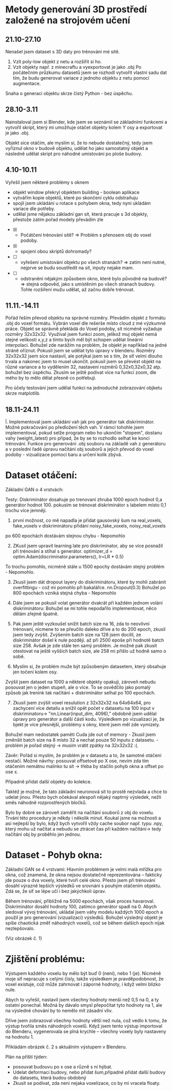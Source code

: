 # Metody generování 3D prostředí založené na strojovém učení
## 21.10-27.10
Nenašel jsem dataset s 3D daty pro trénování mé sítě.
1) Vzít poly-low objekt z netu a rozšířit si ho.
2) Vzít objekty např. z minecraftu a vyexportovat je jako .obj
Po počátečním průzkumu datasetů jsem se rozhodl vytvořit vlastní sadu dat tím, že budu generovat variace z jednoho objektu z netu pomocí augmentace.

Snaha o generaci objektu skrze čistý Python - bez úspěchu.

## 28.10-3.11
Nainstaloval jsem si Blender, kde jsem se seznámil se základními funkcemi a vytvořil skript, který mi umožňuje otáčet objekty kolem Y osy a exportovat je jako .obj.

Objekt sice otáčím, ale myslím si, že to nebude dostatečný, tedy jsem vyříznul okno v budově objektu, udělat ho jako samostatný objekt a následně udělat skript pro náhodné umistování po ploše budovy. 

## 4.10-10.11
Vyřešil jsem některé problémy s oknem
  - objekt window překryl objektem building - boolean aplikace
  - vytvářím kopie objektů, které po skončení cyklu odstraňuju
  - spojil jsem ukládání u rotace s pohybem okna, tedy nyní ukládám variace dle potřeby.
  - udělal jsme nějakou základní gan sít, která pracuje s 3d objekty, přestože zatím pořad modely převádím zle
    
- [x] - Počátčení trénování sítě? => Problém s přenosem obj do voxel podoby.
- [x] -  spojení obou skriptů dohromady?
- [ ] -  vyřešení umistování objektu po všech stranách? => zatím není nutné, nejprve se budu soustředit na sít, inputy nejake mam. 
- [ ] - odstranění nějakým způsobem okno, které bylo původně na budově? => stejná odpověd, jako s umístěním po všech stranach budovy. Tohle rozšíření mužu udělat, až začnu dobře trénovat.

## 11.11.-14.11
Pořád řeším převod objektu na správné rozměry. Převádím objekt z formátu .obj do voxel formátu. Vybrán voxel dle rešerše místo cloud z mé výzkumné práce. Objekt se správně překládá do Voxel podoby, sít nicméně vyžaduje rozměry 32x32x32. Využíval jsem funkci zoom, jelikož muj objekt nemá stejné velikosti x,y,z a tímto bych měl být schopen udělat lineární interpolaci. Bohužel zde narážím na problém, že objekt je například na jedné stráně oříznut. Pokusil jsem se udělat tyto úpravy v blenderu. Rozměry 32x32x32 jsem sice nastavil, ale potýkal jsem se s tím, že síť velmi dlouho trvala a nakonec jsem to musel ukončit. pokusil jsem se převést objekt na různé variance a to vydělením 32, nastavení rozměrů 0,32x0,32x0,32 atp. bohužel bez úspěchu. Zkusím se ještě podívat více na funkci zoom, dle mého by to mělo dělat přesně co potřebuji.

Pro účely testování jsem udělal funkci na jednoduché zobrazování objketu skrze matplotlib.

## 18.11-24.11
Ï. Implementoval jsem ukládání vah jak pro generátor tak diskriminátor. Možné pokračování po předložení těch vah. V rámci tohohle jsem implementoval, pokud selže program nebo ho ukončím "stopem", dostanu vahy (weight_latest) pro případ, že by se to rozhodlo selhat ke konci trénování. Funkce pro generování .obj souboru na základě vah z generátoru a v poslední řadě úpravu načítání obj souborů a jejich převod do voxel podoby - vizualizace pomocí baru a určení kolik zbývá.

# Dataset otáčení:
Základní GAN o 4 vrstvách:

Testy:
Diskriminátor dosahuje po trenovaní zhruba 1000 epoch hodnot 0,a generátor hodnot 100. pokusím se trénovat diskriminátor s labelem místo 0,1 trochu více jemněji.

1) první možnost, co mě napadla je přidat gausovský šum na real_voxels, fake_voxels v diskriminátoru
přidání noisy_fake_voxels, noisy_real_voxels

po 600 epochách dostávám stejnou chybu - Nepomohlo

2) ZKusil jsem upravit learning late pro diskriminator, aby se více posnažil při trénování a stíhal s generátor.
optimizer_d = optim.Adam(discriminator.parameters(), lr=LR * 0.5)

To trochu pomohlo, nicméně stále u 1500 epochy dostávám stejný problém - Nepomohlo.

3) Zkusil jsem dát dropout layery do diskriminátoru, které by mohli zabránit overfittingu - což mi pomohlo při bakalářce.
nn.Dropout(0.3)
Bohužel po 800 epochách vzniká stejná chyba - Nepomohlo

4) Dále jsem se pokusil volat generátor dvakrát při každém jednom volání diskriminátoru:
Bohužel se mi tohle nepodařilo implementovat, něco dělám zřejmě špatně.

5) Pak jsem ještě vyzkoušel snížit batch size na 16, zda to neovlivní trénovaní, nicmene to se přeučilo daleko dříve a to do 200 epoch, zkusil jsem tedy zvýšit. Zvýšením batch size na 128 jsem docílil, ze diskriminátor došel k nule později. až při 2500 epoše při hodnotě batch size 258. Avšak je zde stále ten samý problém. Je možné pak zkusit otestovat na ještě vyšších batch size, ale 258 mi přišlo už hodně samo o sobě.

6) Myslím si, že problém muže být způsobeným datasetem, který obsahuje jen točení kolem osy.

Zvýšil jsem dataset na 1000 a některé objekty opakuji, zároveň nebudu posouvat jen o jeden stupeň, ale o více. To se osvědčilo jako pomalý způsob jak trenink tak načítání + diskriminátor selhal po 100 epochách.

7) Zkusil jsem  zvýšit voxel resulution z 32x32x32 na 64x64x64, pro zachycení více detailu a snížil opět počet v datasetu na 100
input v diskriminatoru-> "nn.Linear(input_dim, 4096)," obdobně jsem udělal úpravy pro generátor a další části kodu.
Výsledkem po vizualizaci je, že bjekt je více přesnější, problémy s okny, které jsem měl zde vymizely.

Bohužel mam nedostatek paměti  Cuda jde out of memory - Zkusil jsem změnšit batch size na 8 místo 32 a nechat pouze 50 inputu z datasetu. - problém je pořad stejný -> musím vrátit zpátky na 32x32x32 :(.

Závěr:
Pořád si myslím, že problém je v datasetu a to, že samotné otáčení nestačí. 
Možné návrhy: posouvat offsetově po X ose, nevím zda tím otáčením nemátnu malinko tu sít -> třeba by stačilo pohyb okna a offset po ose x. 

Případně přidat další objekty do kolekce. 

Taktéž je možné, že tato základní neuronová sít to prostě nezvlada a chce to udelat jinou. Přesto bych očekával alespoň nějaký naptrný výsledek, nežli směs náhodně rozprostřených bločků.

Bylo by dobré se zároveň zaměřit na načítání souborů z obj do voxelu. Trvání této procedury je někdy i několik minut. Koukal jsme na možnosti a asi nejlepší by bylo, když bych vytvořil vždy cache soubor např. typu .npy, který mohu už načítat a nebudu se ztrácet čas při každém načítání-> tedy načítání obj by proběhlo jen jednou.


# Dataset - Pohyb okna:

Základní GAN se 4 vrstvami:
Hlavním problémem je velmi malá mřížka pro okna, což znamená, že okna nejsou dostatečně reprezentována – fakticky jde pouze o dva voxely, které tvoří celé okno. Přesto jsem při trénování dosáhl výrazně lepších výsledků ve srovnání s pouhým otáčením objektu. Zdá se, že síť se lépe učí i bez jakýchkoli úprav.

Během trénování, přibližně na 5000 epochách, však proces havaroval. Diskriminátor dosáhl hodnoty 100, zatímco generátor spadl na 0. Abych sledoval vývoj trénování, ukládal jsem váhy modelu každých 1000 epoch a použil je pro generování (vizualizaci) výsledků. Bohužel výsledný objekt je spíše chaotická změť náhodných voxelů, což se během dalších epoch nijak nezlepšovalo.

(Viz obrázek č. 1)

# Zjištění problému:
Výstupem každého voxelu by mělo být buď 0 (není), nebo 1 (je). Nicméně moje síť nepracuje s celými čísly, takže výsledkem je pravděpodobnost, že voxel existuje, což může zahrnovat i záporné hodnoty, i když velmi blízko nule.

Abych to vyřešil, nastavil jsem všechny hodnoty menší než 0,5 na 0, a ty ostatní ponechal. Možná by dávalo smysl přepočítat tyto hodnoty na 1, ale na výsledné chování by to nemělo mít zásadní vliv.

Dříve jsem zobrazoval všechny hodnoty větší než nula, což vedlo k tomu, že výstup tvořila směs náhodných voxelů. Když jsem tento výstup importoval do Blenderu, vygenerovala se plná krychle – všechny voxely byly nastaveny na hodnotu 1.

Přikládám obrázek č. 2 s aktuálním výstupem v Blenderu.

Plán na příští týden:
- posouvat budouvu  po x ose a různě s ní hýbat.
- Udelat  deformaci budovy, nebo přidat šum,případně přidat další budovy do datasetu, která budou obdobný
- Zkusit se podívat, zda neni nejaka voxelizace, co by mi vracela floaty.
